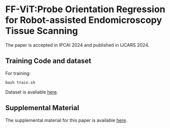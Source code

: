 # FF-ViT:Probe Orientation Regression for Robot-assisted Endomicroscopy Tissue Scanning
The paper is accepted in IPCAI 2024 and published in IJCARS 2024.
## Training Code and dataset
For training:
```
bash train.sh
```
Dataset is avaliable [here](https://zenodo.org/records/11073090).
## Supplemental Material
The supplemental material for this paper is available [here](https://github.com/CVRS-Hamlyn/FF-ViT/blob/main/doc/Supplemental_Material.md).
